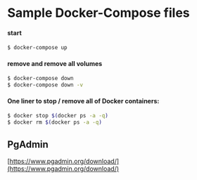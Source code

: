 # Sample Docker-Compose files

#### start

```zsh
$ docker-compose up
```

#### remove and remove all volumes

```zsh
$ docker-compose down
$ docker-compose down -v
```

#### One liner to stop / remove all of Docker containers:
```zsh
$ docker stop $(docker ps -a -q)
$ docker rm $(docker ps -a -q)
```


## PgAdmin
[https://www.pgadmin.org/download/](https://www.pgadmin.org/download/)